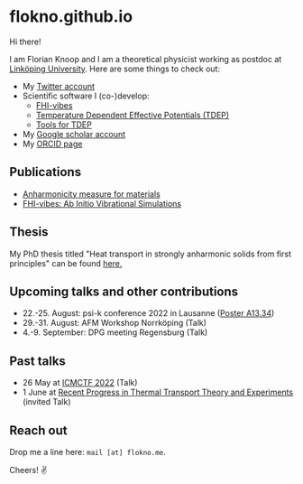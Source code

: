 flokno.github.io
===

Hi there!

I am Florian Knoop and I am a theoretical physicist working as postdoc at [Linköping University](https://liu.se/). Here are some things to check out:

- My [Twitter account](https://twitter.com/flokno_phys)
- Scientific software I (co-)develop:
  - [FHI-vibes](https://vibes-developers.gitlab.io/vibes/)
  - [Temperature Dependent Effective Potentials (TDEP)](http://ollehellman.github.io/)
  - [Tools for TDEP](https://github.com/flokno/tools.tdep)
- My [Google scholar account](https://scholar.google.de/citations?user=DmUzTpcAAAAJ)
- My [ORCID page](https://orcid.org/0000-0002-7132-039X)

## Publications

- [Anharmonicity measure for materials](https://arxiv.org/abs/2006.14672)
- [FHI-vibes: Ab Initio Vibrational Simulations](https://joss.theoj.org/papers/10.21105/joss.02671)

## Thesis

My PhD thesis titled "Heat transport in strongly anharmonic solids from first principles" can be found [here.](https://edoc.hu-berlin.de/handle/18452/25235)

## Upcoming talks and other contributions

- 22.-25. August: psi-k conference 2022 in Lausanne ([Poster A13.34](./assets/poster/poster_psik_22.pdf))
- 29.-31. August: AFM Workshop Norrköping (Talk)
- 4.-9. September: DPG meeting Regensburg (Talk)

## Past talks

- 26 May at [ICMCTF 2022](https://icmctf2022.avs.org/) (Talk)
- 1 June at [Recent Progress in Thermal Transport Theory and Experiments](https://indico.ictp.it/event/9794/overview) (invited Talk)

## Reach out

Drop me a line here: `mail [at] flokno.me`. 

Cheers! ✌️
